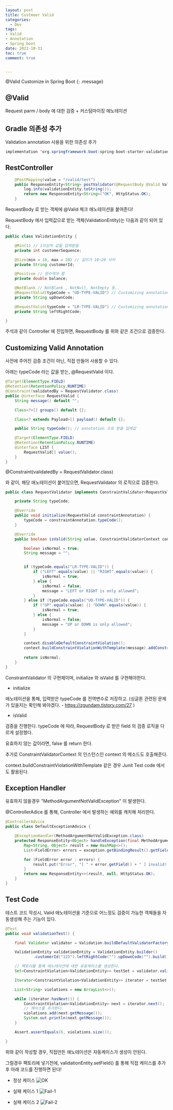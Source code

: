 ```yaml
---
layout: post
title: Custmoer Valid
categories:
  - Dev
tags:
- Valid
- Annotation
- Spring boot
date: 2022-10-31
toc: true
comment: true


---
```


@Valid Customize in Spring Boot
{: .message}

## @Valid

Request parm / body 에 대한 검증 + 커스텀마이징 애노테이션


## Gradle 의존성 추가

Validation annotation 사용을 위한 의존성 추가

```java
implementation 'org.springframework.boot:spring-boot-starter-validation'
```


## RestController

```java
    @PostMapping(value = "/valid/test")
    public ResponseEntity<String> postValidator(@RequestBody @Valid ValidationEntity validationEntity) {
        log.info(validationEntity.toString());
        return new ResponseEntity<String>("OK", HttpStatus.OK);
    }
```
RequestBody 로 받는 객체에 @Valid 체크 애노테이션을 붙여준다!

RequestBody 에서 입력값으로 받는 객체(ValidationEntity)는 다음과 같이 되어 있다.

```java
public class ValidationEntity {

    @Min(1) // 1이상의 값을 입력받음
    private int customerSequence;

    @Size(min = 10, max = 20) // 길이가 10~20 사이
    private String customerId;

    @Positive // 양수여야 함
    private double balance;

    @NotBlank // NotBlank , NotNull, NotEmpty 등..
    @RequestValid(typeCode = "UD-TYPE-VALID") // Customizing annotation
    private String upDownCode;

    @RequestValid(typeCode = "LR-TYPE-VALID") // Customizing annotation
    private String leftRightCode;

}
```

주석과 같이 Controller 에 진입하면, RequestBody 를 위와 같은 조건으로 검증한다.

## Customizing Valid Annotation

사전에 주어진 검증 조건이 아닌, 직접 만들어 사용할 수 있다.

아래는 typeCode 라는 값을 받는, @RequestValid 이다.

```java
@Target(ElementType.FIELD)
@Retention(RetentionPolicy.RUNTIME)
@Constraint(validatedBy = RequestValidator.class)
public @interface RequestValid {
    String message() default "";

    Class<?>[] groups() default {};

    Class<? extends Payload>[] payload() default {};

    public String typeCode(); // annotation 으로 받을 입력값

    @Target(ElementType.FIELD)
    @Retention(RetentionPolicy.RUNTIME)
    @interface LIST {
        RequestValid[] value();
    }
}
```

@Constraint(validatedBy = RequestValidator.class)

와 같이, 해당 애노테이션이 붙어있으면, RequestValidator 의 로직으로 검증한다.

```java
public class RequestValidator implements ConstraintValidator<RequestValid, String> {

    private String typeCode;

    @Override
    public void initialize(RequestValid constraintAnnotation) {
        typeCode = constraintAnnotation.typeCode();
    }

    @Override
    public boolean isValid(String value, ConstraintValidatorContext context) {

        boolean isNormal = true;
        String message = "";


        if (typeCode.equals("LR-TYPE-VALID")) {
            if ("LEFT".equals(value) || "RIGHT".equals(value)) {
                isNormal = true;
            } else {
                isNormal = false;
                message = "LEFT or RIGHT is only allowed";
            }
        } else if (typeCode.equals("UD-TYPE-VALID")) {
            if ("UP".equals(value) || "DOWN".equals(value)) {
                isNormal = true;
            } else {
                isNormal = false;
                message = "UP or DOWN is only allowed";
            }
        }

        context.disableDefaultConstraintViolation();
        context.buildConstraintViolationWithTemplate(message).addConstraintViolation();
        
        return isNormal;
    }
}
```
ConstraintValidator 의 구현체이며, initialize 와 isValid 를 구현해야한다.

- initialize

애노테이션을 통해, 입력받은 typeCode 를 전역변수로 저장하고. (싱글톤 관련된 문제가 있을지는 확인해 봐야겠다. - https://zgundam.tistory.com/27 )

- isValid

검증을 진행한다. typeCode 에 따라, RequestBody 로 받은 field 의 검증 로직을 다르게 설정했다.

유효하지 않는 값이라면, false 를 return 한다. 

추가로 ConstraintValidatorContext 의 인스턴스인 context 의 메소드도 호출해준다.

context.buildConstraintViolationWithTemplate 같은 경우 Junit Test code 에서도 활용된다.


## Exception Handler

유효하지 않을경우 "MethodArgumentNotValidException" 이 발생한다.

@ControllerAdice 를 통해, Controller 에서 발생하는 예외를 캐치해 처리한다.

```java
@ControllerAdvice
public class DefaultExceptionAdvice {

    @ExceptionHandler(MethodArgumentNotValidException.class)
    protected ResponseEntity<Object> handleException(final MethodArgumentNotValidException exception) {
        Map<String, Object> result = new HashMap<>();
        List<FieldError> errors = exception.getBindingResult().getFieldErrors();

        for (FieldError error : errors) {
            result.put("Error", "[ " + error.getField() + " ] invalid!!");
        }
        return new ResponseEntity<>(result, null, HttpStatus.OK);
    }
}
```

## Test Code

테스트 코드 작성시, Valid 애노테이션을 기준으로 어느정도 검증이 가능한 객체들을 자동생성해 주는 기능이 있다.


```java
@Test
public void validationTest() {

    final Validator validator = Validation.buildDefaultValidatorFactory().getValidator();

    ValidationEntity validationEntity = ValidationEntity.builder()
            .customerId("123").leftRightCode("").upDownCode("").build();

    // 팩토리를 통해 애노테이션에 대한 유효케이스를 생성한다.
    Set<ConstraintViolation<ValidationEntity>> testSet = validator.validate(validationEntity);

    Iterator<ConstraintViolation<ValidationEntity>> iterator = testSet.iterator();

    List<String> violations = new ArrayList<>();

    while (iterator.hasNext()) {
        ConstraintViolation<ValidationEntity> next = iterator.next();
        // 케이스를 추가한다.
        violations.add(next.getMessage());
        System.out.println(next.getMessage());
    }

    Assert.assertEquals(6, violations.size());

}
```

위와 같이 작성할 경우, 직접만든 애노테이션은 자동케이스가 생성이 안된다.

그럴경우 팩토리에 넣기전에, validationEntity.setField() 를 통해 직접 케이스를 추가후 아래 코드를 진행하면 된다!

- 정상 케이스
![OK](/assets/img/Validation-annotation-OK.png)

- 실패 케이스 1
![Fail-1](/assets/img/Validation-annotation-fail-1.png)

- 실패 케이스 2
![Fail-2](/assets/img/Validation-annotation-fail-2.png)